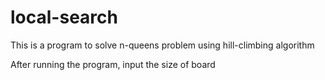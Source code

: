# local-search

This is a program to solve n-queens problem using hill-climbing algorithm

After running the program, input the size of board 
